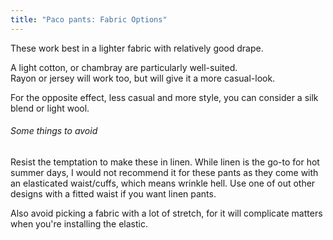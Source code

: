 ```yaml
---
title: "Paco pants: Fabric Options"
---
```


These work best in a lighter fabric with relatively good drape.

A light cotton, or chambray are particularly well-suited.\
Rayon or jersey will work too, but will give it a more casual-look.

For the opposite effect, less casual and more style, you can consider a silk blend or light wool.

<Tip>

###### Some things to avoid

Resist the temptation to make these in linen.
While linen is the go-to for hot summer days, I would not recommend it for these pants
as they come with an elasticated waist/cuffs, which means wrinkle hell.
Use one of out other designs with a fitted waist if you want linen pants.

Also avoid picking a fabric with a lot of stretch, for it will complicate matters when you're installing the elastic. 

</Tip>

